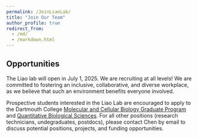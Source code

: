 ```yaml
---
permalink: /JoinLiaoLab/
title: "Join Our Team"
author_profile: true
redirect_from: 
  - /md/
  - /markdown.html
---
```


## Opportunities
The Liao lab will open in July 1, 2025. We are recruiting at all levels! We are committed to fostering an inclusive, collaborative, and diverse workplace, as we believe that such an environment benefits everyone involved.

Prospective students interested in the Liao Lab are encouraged to apply to the Dartmouth College [Molecular and Cellular Biology Graduate Program](https://graduate.dartmouth.edu/mcb/) and [Quantitative Biological Sciences](https://geiselmed.dartmouth.edu/qbs/).
For all other positions (research technicians, undegraduates, postdocs), please contact Chen by email to discuss potential positions, projects, and funding opportunities.
